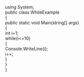 using System;  
public class WhileExample  
    {  
      public static void Main(string[] args)  
      {  
          int i=1;    
          while(i<=10)   
          {  
              Console.WriteLine(i);  
              i++;  
          }    
     }  
   }  
